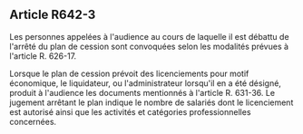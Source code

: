Article R642-3
----
Les personnes appelées à l'audience au cours de laquelle il est débattu de
l'arrêté du plan de cession sont convoquées selon les modalités prévues à
l'article R. 626-17.

Lorsque le plan de cession prévoit des licenciements pour motif économique, le
liquidateur, ou l'administrateur lorsqu'il en a été désigné, produit à
l'audience les documents mentionnés à l'article R. 631-36. Le jugement arrêtant
le plan indique le nombre de salariés dont le licenciement est autorisé ainsi
que les activités et catégories professionnelles concernées.
